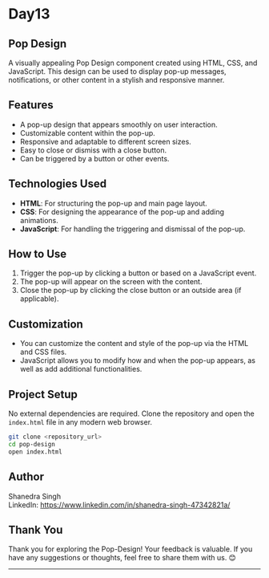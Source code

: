 # Day13
## Pop Design

A visually appealing Pop Design component created using HTML, CSS, and JavaScript. This design can be used to display pop-up messages, notifications, or other content in a stylish and responsive manner.

## Features

- A pop-up design that appears smoothly on user interaction.
- Customizable content within the pop-up.
- Responsive and adaptable to different screen sizes.
- Easy to close or dismiss with a close button.
- Can be triggered by a button or other events.

## Technologies Used

- **HTML**: For structuring the pop-up and main page layout.
- **CSS**: For designing the appearance of the pop-up and adding animations.
- **JavaScript**: For handling the triggering and dismissal of the pop-up.

## How to Use

1. Trigger the pop-up by clicking a button or based on a JavaScript event.
2. The pop-up will appear on the screen with the content.
3. Close the pop-up by clicking the close button or an outside area (if applicable).

## Customization

- You can customize the content and style of the pop-up via the HTML and CSS files.
- JavaScript allows you to modify how and when the pop-up appears, as well as add additional functionalities.

## Project Setup

No external dependencies are required. Clone the repository and open the `index.html` file in any modern web browser.

```bash
git clone <repository_url>
cd pop-design
open index.html
```
## Author

Shanedra Singh \
LinkedIn: https://www.linkedin.com/in/shanedra-singh-47342821a/

## Thank You

Thank you for exploring the Pop-Design! Your feedback is valuable. If you have any suggestions or thoughts, feel free to share them with us. 😊

---